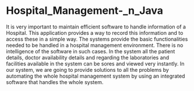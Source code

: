 # Hospital_Management-_n_Java
It is very important to maintain efficient software to handle information of a Hospital. This  application provides a way to record this information and to access these in a simple way.     The systems provide the basic functionalities needed to be handled in a  hospital management environment. There is no intelligence of the software in such cases. In the system all the patient details, doctor availability details and regarding the laboratories and  facilities available in the system can be sores and viewed very instantly.     In our system, we are going to provide solutions to all the problems by automating the whole hospital management system by using an integrated software that handles the whole system.
